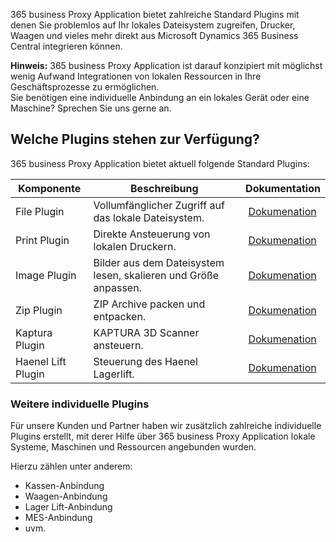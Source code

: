 365 business Proxy Application bietet zahlreiche Standard Plugins mit denen Sie problemlos auf Ihr lokales Dateisystem zugreifen, Drucker, Waagen und vieles mehr direkt aus Microsoft Dynamics 365 Business Central integrieren können.

<div class="alert alert-info">
    <i class="fa-solid fa-lightbulb"></i> <strong>Hinweis:</strong> 365 business Proxy Application ist darauf konzipiert mit möglichst wenig Aufwand Integrationen von lokalen Ressourcen in Ihre Geschäftsprozesse zu ermöglichen.<br>Sie benötigen eine individuelle Anbindung an ein lokales Gerät oder eine Maschine? Sprechen Sie uns gerne an.
</div>

## Welche Plugins stehen zur Verfügung?

365 business Proxy Application bietet aktuell folgende Standard Plugins:

| Komponente | Beschreibung | Dokumentation |
| --- | --- | --- |
| File Plugin | Vollumfänglicher Zugriff auf das lokale Dateisystem. | [Dokumenation](../plugins/file/) |
| Print Plugin | Direkte Ansteuerung von lokalen Druckern. | [Dokumenation](../plugins/print/) |
| Image Plugin | Bilder aus dem Dateisystem lesen, skalieren und Größe anpassen. | [Dokumenation](../plugins/image/) |
| Zip Plugin | ZIP Archive packen und entpacken. | [Dokumenation](../plugins/zip/) |
| Kaptura Plugin | KAPTURA 3D Scanner ansteuern. | [Dokumenation](../plugins/kaptura/) |
| Haenel Lift Plugin | Steuerung des Haenel Lagerlift. | [Dokumenation](../plugins/haenel/) |

### Weitere individuelle Plugins

Für unsere Kunden und Partner haben wir zusätzlich zahlreiche individuelle Plugins erstellt, mit derer Hilfe über 365 business Proxy Application lokale Systeme, Maschinen und Ressourcen angebunden wurden.

Hierzu zählen unter anderem:

 - Kassen-Anbindung
 - Waagen-Anbindung
 - Lager Lift-Anbindung
 - MES-Anbindung
 - uvm.



